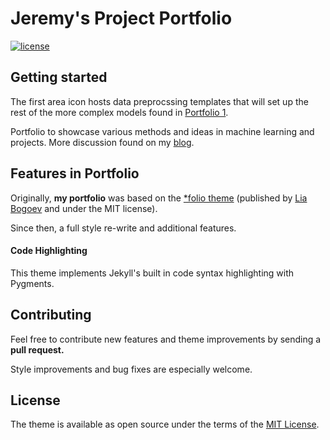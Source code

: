 # Jeremy's Project Portfolio

[![license](https://img.shields.io/github/license/mashape/apistatus.svg?maxAge=2592000)](https://github.com/jeremywood-ai/portfolio/blob/master/LICENSE)

## Getting started

The first area icon hosts data preprocssing templates that will set up the rest of the more complex models found in [Portfolio 1](/_projects/1-Project.md).

Portfolio to showcase various methods and ideas in machine learning and projects. More discussion found on my [blog](https://jeremywood.ai).

## Features in Portfolio

Originally, **my portfolio** was based on the [\*folio theme](https://github.com/bogoli/-folio) (published by [Lia Bogoev](http://liabogoev.com) and under the MIT license).

Since then, a full style re-write and additional features.

#### Code Highlighting

This theme implements Jekyll's built in code syntax highlighting with Pygments.

## Contributing

Feel free to contribute new features and theme improvements by sending a **pull request.**

Style improvements and bug fixes are especially welcome.

## License

The theme is available as open source under the terms of the [MIT License](https://opensource.org/licenses/MIT).
